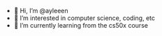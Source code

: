 - 👋 Hi, I’m @ayleeen
- 👀 I’m interested in computer science, coding, etc
- 🌱 I’m currently learning from the cs50x course

<!---
ayleeen/ayleeen is a ✨ special ✨ repository because its `README.md` (this file) appears on your GitHub profile.
You can click the Preview link to take a look at your changes.
--->
